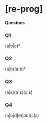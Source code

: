 # [re-prog]

#### Questoes

### Q1

(a|b|c)\*

### Q2

(a|b)(a|b)\*

### Q3

(a|ε)(b|ε)(c|ε)

### Q4

(a|b|d|e)|ab|(c|ε)
